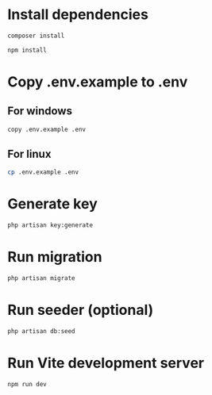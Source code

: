 # Install dependencies

```bash
composer install
```

```bash
npm install
```

# Copy .env.example to .env

## For windows

```bash
copy .env.example .env
```

## For linux

```bash
cp .env.example .env
```

# Generate key

```bash
php artisan key:generate
```

# Run migration

```bash
php artisan migrate
```

# Run seeder (optional)

```bash
php artisan db:seed
```

# Run Vite development server
```bash
npm run dev
```